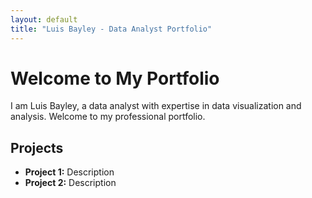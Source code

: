 ```yaml
---
layout: default
title: "Luis Bayley - Data Analyst Portfolio"
---
```


# Welcome to My Portfolio
I am Luis Bayley, a data analyst with expertise in data visualization and analysis. Welcome to my professional portfolio.

## Projects
- **Project 1:** Description
- **Project 2:** Description
